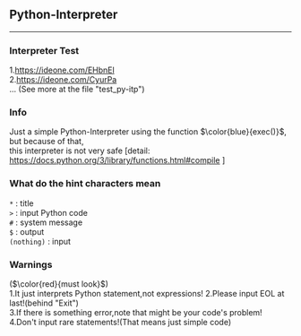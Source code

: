 ## Python-Interpreter
-----
### Interpreter Test  
1.<https://ideone.com/EHbnEl>  
2.<https://ideone.com/CyurPa>  
   ... (See more at the file "test_py-itp")
### Info  
Just a simple Python-Interpreter using the function $\color{blue}{exec()}$,  
but because of that,  
this interpreter is not very safe [detail: <https://docs.python.org/3/library/functions.html#compile> ]
### What do the hint characters mean  
```*``` : title  
```>``` : input Python code  
```#``` : system message  
```$``` : output  
```(nothing)``` : input  
### Warnings
($\color{red}{must look}$)  
1.It just interprets Python statement,not expressions!
2.Please input EOL at last!(behind "Exit")  
3.If there is something error,note that might be your code's problem!  
4.Don't input rare statements!(That means just simple code)
